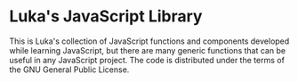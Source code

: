 # Luka's JavaScript Library

This is Luka's collection of JavaScript functions and components developed while
learning JavaScript, but there are many generic functions that can be useful in
any JavaScript project. The code is distributed under the terms of the GNU
General Public License.
